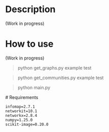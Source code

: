 # Description

(Work in progress)

# How to use

(Work in progress)

> python get_graphs.py example test

> python get_communities.py example test

> python main.py

# Requirements

```
infomap=2.7.1
networkit=10.1
networkx=2.8.4
numpy=1.25.0
scikit-image=0.20.0
```

